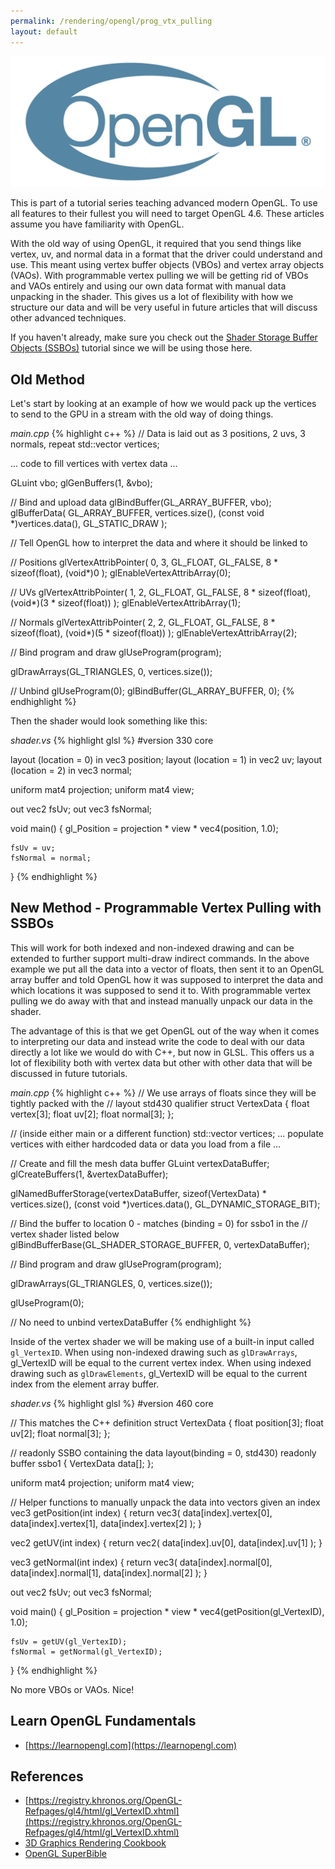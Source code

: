 ```yaml
---
permalink: /rendering/opengl/prog_vtx_pulling
layout: default
---
```


![ogl](/assets/opengl.png)

This is part of a tutorial series teaching advanced modern OpenGL. To use all features to their fullest you will need to target OpenGL 4.6. These articles assume you have familiarity with OpenGL.

With the old way of using OpenGL, it required that you send things like vertex, uv, and normal data in a format that the driver could understand and use. This meant using vertex buffer objects (VBOs) and vertex array objects (VAOs). With programmable vertex pulling we will be getting rid of VBOs and VAOs entirely and using our own data format with manual data unpacking in the shader. This gives us a lot of flexibility with how we structure our data and will be very useful in future articles that will discuss other advanced techniques.

If you haven't already, make sure you check out the [Shader Storage Buffer Objects (SSBOs)](/rendering/opengl/ssbos) tutorial since we will be using those here.

## Old Method

Let's start by looking at an example of how we would pack up the vertices to send to the GPU in a stream with the old way of doing things.

*main.cpp*
{% highlight c++ %}
// Data is laid out as 3 positions, 2 uvs, 3 normals, repeat
std::vector<float> vertices;

... code to fill vertices with vertex data ...

GLuint vbo;
glGenBuffers(1, &vbo);

// Bind and upload data
glBindBuffer(GL_ARRAY_BUFFER, vbo);  
glBufferData(
    GL_ARRAY_BUFFER, 
    vertices.size(), 
    (const void *)vertices.data(), 
    GL_STATIC_DRAW
);

// Tell OpenGL how to interpret the data and where it should be linked to

// Positions
glVertexAttribPointer(
    0, 3, GL_FLOAT, GL_FALSE, 8 * sizeof(float), (void*)0
);
glEnableVertexAttribArray(0);

// UVs
glVertexAttribPointer(
    1, 2, GL_FLOAT, GL_FALSE, 8 * sizeof(float), (void*)(3 * sizeof(float))
);
glEnableVertexAttribArray(1);

// Normals
glVertexAttribPointer(
    2, 2, GL_FLOAT, GL_FALSE, 8 * sizeof(float), (void*)(5 * sizeof(float))
);
glEnableVertexAttribArray(2);

// Bind program and draw
glUseProgram(program);

glDrawArrays(GL_TRIANGLES, 0, vertices.size());

// Unbind
glUseProgram(0);
glBindBuffer(GL_ARRAY_BUFFER, 0);
{% endhighlight %}

Then the shader would look something like this:

*shader.vs*
{% highlight glsl %}
#version 330 core

layout (location = 0) in vec3 position;
layout (location = 1) in vec2 uv;
layout (location = 2) in vec3 normal;

uniform mat4 projection;
uniform mat4 view;

out vec2 fsUv;
out vec3 fsNormal;

void main()
{
    gl_Position = projection * view * vec4(position, 1.0);

    fsUv = uv;
    fsNormal = normal;
}
{% endhighlight %}

## New Method - Programmable Vertex Pulling with SSBOs

This will work for both indexed and non-indexed drawing and can be extended to further support multi-draw indirect commands. In the above example we put all the data into a vector of floats, then sent it to an OpenGL array buffer and told OpenGL how it was supposed to interpret the data and which locations it was supposed to send it to. With programmable vertex pulling we do away with that and instead manually unpack our data in the shader. 

The advantage of this is that we get OpenGL out of the way when it comes to interpreting our data and instead write the code to deal with our data directly a lot like we would do with C++, but now in GLSL. This offers us a lot of flexibility both with vertex data but other with other data that will be discussed in future tutorials.

*main.cpp*
{% highlight c++ %}
// We use arrays of floats since they will be tightly packed with the
// layout std430 qualifier
struct VertexData {
    float vertex[3];
    float uv[2];
    float normal[3];
};

// (inside either main or a different function)
std::vector<VertexData> vertices;
... populate vertices with either hardcoded data or data you load from a file ...

// Create and fill the mesh data buffer
GLuint vertexDataBuffer;
glCreateBuffers(1, &vertexDataBuffer);

glNamedBufferStorage(vertexDataBuffer, 
                     sizeof(VertexData) * vertices.size(),
                     (const void *)vertices.data(), 
                     GL_DYNAMIC_STORAGE_BIT);

// Bind the buffer to location 0 - matches (binding = 0) for ssbo1 in the
// vertex shader listed below
glBindBufferBase(GL_SHADER_STORAGE_BUFFER, 0, vertexDataBuffer);

// Bind program and draw
glUseProgram(program);

glDrawArrays(GL_TRIANGLES, 0, vertices.size());

glUseProgram(0);

// No need to unbind vertexDataBuffer
{% endhighlight %}

Inside of the vertex shader we will be making use of a built-in input called `gl_VertexID`. When using non-indexed drawing such as `glDrawArrays`, gl_VertexID will be equal to the current vertex index. When using indexed drawing such as `glDrawElements`, gl_VertexID will be equal to the current index from the element array buffer.

*shader.vs*
{% highlight glsl %}
#version 460 core

// This matches the C++ definition
struct VertexData {
    float position[3];
    float uv[2];
    float normal[3];
};

// readonly SSBO containing the data
layout(binding = 0, std430) readonly buffer ssbo1 {
    VertexData data[];
};

uniform mat4 projection;
uniform mat4 view;

// Helper functions to manually unpack the data into vectors given an index
vec3 getPosition(int index) {
    return vec3(
        data[index].vertex[0], 
        data[index].vertex[1], 
        data[index].vertex[2]
    );
}

vec2 getUV(int index) {
    return vec2(
        data[index].uv[0], 
        data[index].uv[1]
    );
}

vec3 getNormal(int index) {
    return vec3(
        data[index].normal[0], 
        data[index].normal[1], 
        data[index].normal[2]
    );
}

out vec2 fsUv;
out vec3 fsNormal;

void main()
{
    gl_Position = projection * view * vec4(getPosition(gl_VertexID), 1.0);

    fsUv = getUV(gl_VertexID);
    fsNormal = getNormal(gl_VertexID);
}
{% endhighlight %}

No more VBOs or VAOs. Nice!

## Learn OpenGL Fundamentals
* [https://learnopengl.com](https://learnopengl.com)

## References
* [https://registry.khronos.org/OpenGL-Refpages/gl4/html/gl_VertexID.xhtml](https://registry.khronos.org/OpenGL-Refpages/gl4/html/gl_VertexID.xhtml)
* [3D Graphics Rendering Cookbook](https://www.amazon.com/Graphics-Rendering-Cookbook-comprehensive-algorithms/dp/1838986197)
* [OpenGL SuperBible](https://www.amazon.com/OpenGL-Superbible-Comprehensive-Tutorial-Reference/dp/0672337479)